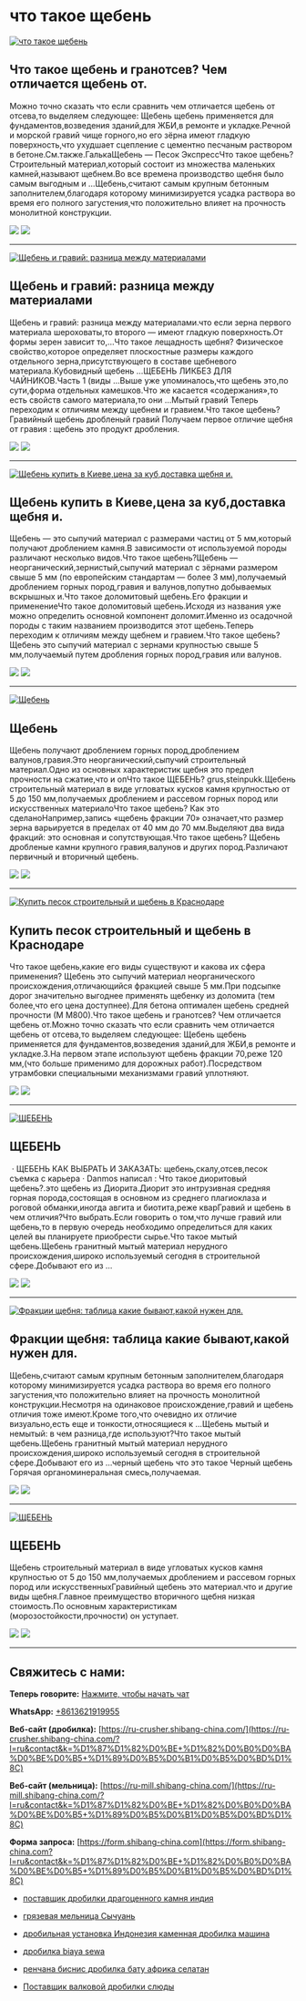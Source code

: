 # что такое щебень

<a href="https://swt.shibang-china.com/?l=ru&img&k=%D1%87%D1%82%D0%BE+%D1%82%D0%B0%D0%BA%D0%BE%D0%B5+%D1%89%D0%B5%D0%B1%D0%B5%D0%BD%D1%8C" target="_blank">![что такое щебень](http://static.shibang-china.com/all-800x300/449.jpg)</a>

## Что такое щебень и гранотсев? Чем отличается щебень от.
Можно точно сказать что если сравнить чем отличается щебень от отсева,то выделяем следующее: Щебень щебень применяется для фундаментов,возведения зданий,для ЖБИ,в ремонте и укладке.Речной и морской гравий чище горного,но его зёрна имеют гладкую поверхность,что ухудшает сцепление с цементно песчаным раствором в бетоне.См.также.ГалькаЩебень — Песок ЭкспрессЧто такое щебень? Строительный материал,который состоит из множества маленьких камней,называют щебнем.Во все времена производство щебня было самым выгодным и …Щебень,считают самым крупным бетонным заполнителем,благодаря которому минимизируется усадка раствора во время его полного загустения,что положительно влияет на прочность монолитной конструкции.


<a href="https://whatsapp.shibangsoft.com/WhatsApp.php" target="_blank" title="WhatsApp">![](http://static.shibang-china.com/icon/whatsapp.png)</a> <a href="https://swt.shibang-china.com/?l=ru&icon&k=%D1%87%D1%82%D0%BE+%D1%82%D0%B0%D0%BA%D0%BE%D0%B5+%D1%89%D0%B5%D0%B1%D0%B5%D0%BD%D1%8C" target="_blank">![](http://static.shibang-china.com/icon/chat-ru.png)</a>

---

<a href="https://swt.shibang-china.com/?l=ru&img&k=%D1%87%D1%82%D0%BE+%D1%82%D0%B0%D0%BA%D0%BE%D0%B5+%D1%89%D0%B5%D0%B1%D0%B5%D0%BD%D1%8C" target="_blank">![Щебень и гравий: разница между материалами](http://static.shibang-china.com/all-800x300/317.jpg)</a>

## Щебень и гравий: разница между материалами
Щебень и гравий: разница между материалами.что если зерна первого материала шероховаты,то второго — имеют гладкую поверхность.От формы зерен зависит то,…Что такое лещадность щебня? Физическое свойство,которое определяет плоскостные размеры каждого отдельного зерна,присутствующего в составе щебневого материала.Кубовидный щебень …ЩЕБЕНЬ ЛИКБЕЗ ДЛЯ ЧАЙНИКОВ.Часть 1 (виды …Выше уже упоминалось,что щебень это,по сути,форма отдельных камешков.Что же касается &#171;содержания&#187;,то есть свойств самого материала,то они …Мытый гравий Теперь переходим к отличиям между щебнем и гравием.Что такое щебень? Гравийный щебень дробленый гравий Получаем первое отличие щебня от гравия : щебень это продукт дробления.


<a href="https://whatsapp.shibangsoft.com/WhatsApp.php" target="_blank" title="WhatsApp">![](http://static.shibang-china.com/icon/whatsapp.png)</a> <a href="https://swt.shibang-china.com/?l=ru&icon&k=%D1%87%D1%82%D0%BE+%D1%82%D0%B0%D0%BA%D0%BE%D0%B5+%D1%89%D0%B5%D0%B1%D0%B5%D0%BD%D1%8C" target="_blank">![](http://static.shibang-china.com/icon/chat-ru.png)</a>

---

<a href="https://swt.shibang-china.com/?l=ru&img&k=%D1%87%D1%82%D0%BE+%D1%82%D0%B0%D0%BA%D0%BE%D0%B5+%D1%89%D0%B5%D0%B1%D0%B5%D0%BD%D1%8C" target="_blank">![Щебень купить в Киеве,цена за куб,доставка щебня и.](http://static.shibang-china.com/all-800x300/267.jpg)</a>

## Щебень купить в Киеве,цена за куб,доставка щебня и.
Щебень — это сыпучий материал с размерами частиц от 5 мм,который получают дроблением камня.В зависимости от используемой породы различают несколько видов.Что такое щебень?Щебень — неорганический,зернистый,сыпучий материал с зёрнами размером свыше 5 мм (по европейским стандартам — более 3 мм),получаемый дроблением горных пород,гравия и валунов,попутно добываемых вскрышных и.Что такое доломитовый щебень.Его фракции и применениеЧто такое доломитовый щебень.Исходя из названия уже можно определить основной компонент доломит.Именно из осадочной породы с таким названием производится этот щебень.Теперь переходим к отличиям между щебнем и гравием.Что такое щебень? Щебень это сыпучий материал с зернами крупностью свыше 5 мм,получаемый путем дробления горных пород,гравия или валунов.


<a href="https://whatsapp.shibangsoft.com/WhatsApp.php" target="_blank" title="WhatsApp">![](http://static.shibang-china.com/icon/whatsapp.png)</a> <a href="https://swt.shibang-china.com/?l=ru&icon&k=%D1%87%D1%82%D0%BE+%D1%82%D0%B0%D0%BA%D0%BE%D0%B5+%D1%89%D0%B5%D0%B1%D0%B5%D0%BD%D1%8C" target="_blank">![](http://static.shibang-china.com/icon/chat-ru.png)</a>

---

<a href="https://swt.shibang-china.com/?l=ru&img&k=%D1%87%D1%82%D0%BE+%D1%82%D0%B0%D0%BA%D0%BE%D0%B5+%D1%89%D0%B5%D0%B1%D0%B5%D0%BD%D1%8C" target="_blank">![Щебень](http://static.shibang-china.com/all-800x300/782.jpg)</a>

## Щебень
Щебень получают дроблением горных пород,дроблением валунов,гравия.Это неорганический,сыпучий строительный материал.Одно из основных характеристик щебня это предел прочности на сжатие,что и опЧто такое ЩЕБЕНЬ? grus,steinpukk.Щебень строительный материал в виде угловатых кусков камня крупностью от 5 до 150 мм,получаемых дроблением и рассевом горных пород или искусственных материалоЧто такое щебень? Как это сделаноНапример,запись &#171;щебень фракции 70&#187; означает,что размер зерна варьируется в пределах от 40 мм до 70 мм.Выделяют два вида фракций: это основная и сопутствующая.Что такое щебень? Щебень дробленые камни крупного гравия,валунов и других пород.Различают первичный и вторичный щебень.


<a href="https://whatsapp.shibangsoft.com/WhatsApp.php" target="_blank" title="WhatsApp">![](http://static.shibang-china.com/icon/whatsapp.png)</a> <a href="https://swt.shibang-china.com/?l=ru&icon&k=%D1%87%D1%82%D0%BE+%D1%82%D0%B0%D0%BA%D0%BE%D0%B5+%D1%89%D0%B5%D0%B1%D0%B5%D0%BD%D1%8C" target="_blank">![](http://static.shibang-china.com/icon/chat-ru.png)</a>

---

<a href="https://swt.shibang-china.com/?l=ru&img&k=%D1%87%D1%82%D0%BE+%D1%82%D0%B0%D0%BA%D0%BE%D0%B5+%D1%89%D0%B5%D0%B1%D0%B5%D0%BD%D1%8C" target="_blank">![Купить песок строительный и щебень в Краснодаре](http://static.shibang-china.com/all-800x300/219.jpg)</a>

## Купить песок строительный и щебень в Краснодаре
Что такое щебень,какие его виды существуют и какова их сфера применения? Щебень это сыпучий материал неорганического происхождения,отличающийся фракцией свыше 5 мм.При подсыпке дорог значительно выгоднее применять щебенку из доломита (тем более,что его цена доступнее).Для бетона оптимален щебень средней прочности (М М800).Что такое щебень и гранотсев? Чем отличается щебень от.Можно точно сказать что если сравнить чем отличается щебень от отсева,то выделяем следующее: Щебень щебень применяется для фундаментов,возведения зданий,для ЖБИ,в ремонте и укладке.3.На первом этапе используют щебень фракции 70,реже 120 мм,(что больше применимо для дорожных работ).Посредством утрамбовки специальными механизмами гравий уплотняют.


<a href="https://whatsapp.shibangsoft.com/WhatsApp.php" target="_blank" title="WhatsApp">![](http://static.shibang-china.com/icon/whatsapp.png)</a> <a href="https://swt.shibang-china.com/?l=ru&icon&k=%D1%87%D1%82%D0%BE+%D1%82%D0%B0%D0%BA%D0%BE%D0%B5+%D1%89%D0%B5%D0%B1%D0%B5%D0%BD%D1%8C" target="_blank">![](http://static.shibang-china.com/icon/chat-ru.png)</a>

---

<a href="https://swt.shibang-china.com/?l=ru&img&k=%D1%87%D1%82%D0%BE+%D1%82%D0%B0%D0%BA%D0%BE%D0%B5+%D1%89%D0%B5%D0%B1%D0%B5%D0%BD%D1%8C" target="_blank">![ЩЕБЕНЬ](http://static.shibang-china.com/all-800x300/1462.jpg)</a>

## ЩЕБЕНЬ
&nbsp;&#0183;&#32;ЩЕБЕНЬ КАК ВЫБРАТЬ И ЗАКАЗАТЬ: щебень,скалу,отсев,песок  съемка с карьера&nbsp;&#0183;&#32;Danmos написал : Что такое диоритовый щебень?.это щебень из Диорита.Диорит это интрузивная средняя горная порода,состоящая в основном из среднего плагиоклаза и роговой обманки,иногда авгита и биотита,реже кварГравий и щебень в чем отличия?Что выбрать.Если говорить о том,что лучше гравий или щебень,то в первую очередь необходимо определиться для каких целей вы планируете приобрести сырье.Что такое мытый щебень.Щебень гранитный мытый материал нерудного происхождения,широко используемый сегодня в строительной сфере.Добывают его из …


<a href="https://whatsapp.shibangsoft.com/WhatsApp.php" target="_blank" title="WhatsApp">![](http://static.shibang-china.com/icon/whatsapp.png)</a> <a href="https://swt.shibang-china.com/?l=ru&icon&k=%D1%87%D1%82%D0%BE+%D1%82%D0%B0%D0%BA%D0%BE%D0%B5+%D1%89%D0%B5%D0%B1%D0%B5%D0%BD%D1%8C" target="_blank">![](http://static.shibang-china.com/icon/chat-ru.png)</a>

---

<a href="https://swt.shibang-china.com/?l=ru&img&k=%D1%87%D1%82%D0%BE+%D1%82%D0%B0%D0%BA%D0%BE%D0%B5+%D1%89%D0%B5%D0%B1%D0%B5%D0%BD%D1%8C" target="_blank">![Фракции щебня: таблица какие бывают,какой нужен для.](http://static.shibang-china.com/all-800x300/1025.jpg)</a>

## Фракции щебня: таблица какие бывают,какой нужен для.
Щебень,считают самым крупным бетонным заполнителем,благодаря которому минимизируется усадка раствора во время его полного загустения,что положительно влияет на прочность монолитной конструкции.Несмотря на одинаковое происхождение,гравий и щебень отличия тоже имеют.Кроме того,что очевидно их отличие визуально,есть еще и тонкости,относящиеся к …Щебень мытый и немытый: в чем разница,где используют?Что такое мытый щебень.Щебень гранитный мытый материал нерудного происхождения,широко используемый сегодня в строительной сфере.Добывают его из …черный щебень что это такое Черный щебень Горячая органоминеральная смесь,получаемая.


<a href="https://whatsapp.shibangsoft.com/WhatsApp.php" target="_blank" title="WhatsApp">![](http://static.shibang-china.com/icon/whatsapp.png)</a> <a href="https://swt.shibang-china.com/?l=ru&icon&k=%D1%87%D1%82%D0%BE+%D1%82%D0%B0%D0%BA%D0%BE%D0%B5+%D1%89%D0%B5%D0%B1%D0%B5%D0%BD%D1%8C" target="_blank">![](http://static.shibang-china.com/icon/chat-ru.png)</a>

---

<a href="https://swt.shibang-china.com/?l=ru&img&k=%D1%87%D1%82%D0%BE+%D1%82%D0%B0%D0%BA%D0%BE%D0%B5+%D1%89%D0%B5%D0%B1%D0%B5%D0%BD%D1%8C" target="_blank">![ЩЕБЕНЬ](http://static.shibang-china.com/all-800x300/708.jpg)</a>

## ЩЕБЕНЬ
Щебень строительный материал в виде угловатых кусков камня крупностью от 5 до 150 мм,получаемых дроблением и рассевом горных пород или искусственныхГравийный щебень это материал.что и другие виды щебня.Главное преимущество вторичного щебня низкая стоимость.По основным характеристикам (морозостойкости,прочности) он уступает.

<a href="https://whatsapp.shibangsoft.com/WhatsApp.php" target="_blank" title="WhatsApp">![](http://static.shibang-china.com/icon/whatsapp.png)</a> <a href="https://swt.shibang-china.com/?l=ru&icon&k=%D1%87%D1%82%D0%BE+%D1%82%D0%B0%D0%BA%D0%BE%D0%B5+%D1%89%D0%B5%D0%B1%D0%B5%D0%BD%D1%8C" target="_blank">![](http://static.shibang-china.com/icon/chat-ru.png)</a>

---
## Свяжитесь с нами:

**Теперь говорите:** [Нажмите, чтобы начать чат](https://swt.shibang-china.com?l=ru&contact&k=%D1%87%D1%82%D0%BE+%D1%82%D0%B0%D0%BA%D0%BE%D0%B5+%D1%89%D0%B5%D0%B1%D0%B5%D0%BD%D1%8C)

**WhatsApp:**  [+8613621919955](https://whatsapp.shibangsoft.com/WhatsApp.php)

**Веб-сайт (дробилка):** [https://ru-crusher.shibang-china.com/](https://ru-crusher.shibang-china.com/?l=ru&contact&k=%D1%87%D1%82%D0%BE+%D1%82%D0%B0%D0%BA%D0%BE%D0%B5+%D1%89%D0%B5%D0%B1%D0%B5%D0%BD%D1%8C)

**Веб-сайт (мельница):** [https://ru-mill.shibang-china.com/](https://ru-mill.shibang-china.com/?l=ru&contact&k=%D1%87%D1%82%D0%BE+%D1%82%D0%B0%D0%BA%D0%BE%D0%B5+%D1%89%D0%B5%D0%B1%D0%B5%D0%BD%D1%8C)

**Форма запроса:** [https://form.shibang-china.com](https://form.shibang-china.com?l=ru&contact&k=%D1%87%D1%82%D0%BE+%D1%82%D0%B0%D0%BA%D0%BE%D0%B5+%D1%89%D0%B5%D0%B1%D0%B5%D0%BD%D1%8C)

* [поставщик дробилки драгоценного камня индия](../122/%D0%BF%D0%BE%D1%81%D1%82%D0%B0%D0%B2%D1%89%D0%B8%D0%BA%20%D0%B4%D1%80%D0%BE%D0%B1%D0%B8%D0%BB%D0%BA%D0%B8%20%D0%B4%D1%80%D0%B0%D0%B3%D0%BE%D1%86%D0%B5%D0%BD%D0%BD%D0%BE%D0%B3%D0%BE%20%D0%BA%D0%B0%D0%BC%D0%BD%D1%8F%20%D0%B8%D0%BD%D0%B4%D0%B8%D1%8F.md)

* [грязевая мельница Сычуань](../124/%D0%B3%D1%80%D1%8F%D0%B7%D0%B5%D0%B2%D0%B0%D1%8F%20%D0%BC%D0%B5%D0%BB%D1%8C%D0%BD%D0%B8%D1%86%D0%B0%20%D0%A1%D1%8B%D1%87%D1%83%D0%B0%D0%BD%D1%8C.md)

* [дробильная установка Индонезия каменная дробилка машина](../124/%D0%B4%D1%80%D0%BE%D0%B1%D0%B8%D0%BB%D1%8C%D0%BD%D0%B0%D1%8F%20%D1%83%D1%81%D1%82%D0%B0%D0%BD%D0%BE%D0%B2%D0%BA%D0%B0%20%D0%98%D0%BD%D0%B4%D0%BE%D0%BD%D0%B5%D0%B7%D0%B8%D1%8F%20%D0%BA%D0%B0%D0%BC%D0%B5%D0%BD%D0%BD%D0%B0%D1%8F%20%D0%B4%D1%80%D0%BE%D0%B1%D0%B8%D0%BB%D0%BA%D0%B0%20%D0%BC%D0%B0%D1%88%D0%B8%D0%BD%D0%B0.md)

* [дробилка biaya sewa](../123/%D0%B4%D1%80%D0%BE%D0%B1%D0%B8%D0%BB%D0%BA%D0%B0%20biaya%20sewa.md)

* [ренчана биснис дробилка бату африка селатан](../122/%D1%80%D0%B5%D0%BD%D1%87%D0%B0%D0%BD%D0%B0%20%D0%B1%D0%B8%D1%81%D0%BD%D0%B8%D1%81%20%D0%B4%D1%80%D0%BE%D0%B1%D0%B8%D0%BB%D0%BA%D0%B0%20%D0%B1%D0%B0%D1%82%D1%83%20%D0%B0%D1%84%D1%80%D0%B8%D0%BA%D0%B0%20%D1%81%D0%B5%D0%BB%D0%B0%D1%82%D0%B0%D0%BD.md)

* [Поставщик валковой дробилки слюды](../124/%D0%9F%D0%BE%D1%81%D1%82%D0%B0%D0%B2%D1%89%D0%B8%D0%BA%20%D0%B2%D0%B0%D0%BB%D0%BA%D0%BE%D0%B2%D0%BE%D0%B9%20%D0%B4%D1%80%D0%BE%D0%B1%D0%B8%D0%BB%D0%BA%D0%B8%20%D1%81%D0%BB%D1%8E%D0%B4%D1%8B.md)